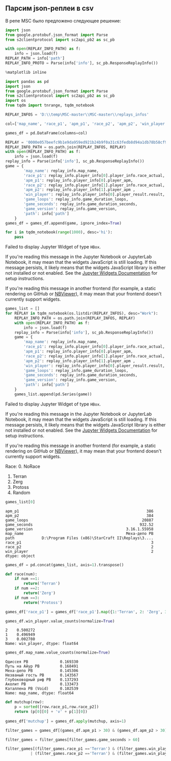 
## Парсим json-реплеи в csv

В репе MSC было предложено следующее решение:
```python
import json
from google.protobuf.json_format import Parse
from s2clientprotocol import sc2api_pb2 as sc_pb

with open(REPLAY_INFO_PATH) as f:
    info = json.load(f)
REPLAY_PATH = info['path']
REPLAY_INFO_PROTO = Parse(info['info'], sc_pb.ResponseReplayInfo())
```


```python
%matplotlib inline
```


```python
import pandas as pd
import json
from google.protobuf.json_format import Parse
from s2clientprotocol import sc2api_pb2 as sc_pb
import os
from tqdm import tnrange, tqdm_notebook

REPLAY_INFOS = 'D:\\temp\MSC-master\\MSC-master\\replays_infos'
```


```python
col=['map_name', 'race_p1', 'apm_p1', 'race_p2', 'apm_p2', 'win_player', 'game_loops', 'game_seconds', 'game_version', 'path']

games_df = pd.DataFrame(columns=col)
```


```python
REPLAY = '0000e057beefc9b1e9da959ed921b24b9f0a31c63fedb8d94a1db78b58cf92c5.SC2Replay'
REPLAY_INFO_PATH = os.path.join(REPLAY_INFOS, REPLAY)
with open(REPLAY_INFO_PATH) as f:
    info = json.load(f)
replay_info = Parse(info['info'], sc_pb.ResponseReplayInfo())
game = {
        'map_name': replay_info.map_name, 
        'race_p1': replay_info.player_info[0].player_info.race_actual, 
        'apm_p1': replay_info.player_info[0].player_apm, 
        'race_p2': replay_info.player_info[1].player_info.race_actual, 
        'apm_p2': replay_info.player_info[1].player_apm , 
        'win_player': replay_info.player_info[0].player_result.result, 
        'game_loops': replay_info.game_duration_loops, 
        'game_seconds': replay_info.game_duration_seconds, 
        'game_version': replay_info.game_version, 
        'path': info['path']
    }
games_df = games_df.append(game, ignore_index=True)
```


```python
for i in tqdm_notebook(range(1000), desc='hi'):
    pass
```


<p>Failed to display Jupyter Widget of type <code>HBox</code>.</p>
<p>
  If you're reading this message in the Jupyter Notebook or JupyterLab Notebook, it may mean
  that the widgets JavaScript is still loading. If this message persists, it
  likely means that the widgets JavaScript library is either not installed or
  not enabled. See the <a href="https://ipywidgets.readthedocs.io/en/stable/user_install.html">Jupyter
  Widgets Documentation</a> for setup instructions.
</p>
<p>
  If you're reading this message in another frontend (for example, a static
  rendering on GitHub or <a href="https://nbviewer.jupyter.org/">NBViewer</a>),
  it may mean that your frontend doesn't currently support widgets.
</p>



    
    


```python
games_list = []
for REPLAY in tqdm_notebook(os.listdir(REPLAY_INFOS), desc="Work"):
    REPLAY_INFO_PATH = os.path.join(REPLAY_INFOS, REPLAY)
    with open(REPLAY_INFO_PATH) as f:
        info = json.load(f)
    replay_info = Parse(info['info'], sc_pb.ResponseReplayInfo())
    game = {
        'map_name': replay_info.map_name, 
        'race_p1': replay_info.player_info[0].player_info.race_actual, 
        'apm_p1': replay_info.player_info[0].player_apm, 
        'race_p2': replay_info.player_info[1].player_info.race_actual, 
        'apm_p2': replay_info.player_info[1].player_apm , 
        'win_player': replay_info.player_info[0].player_result.result, 
        'game_loops': replay_info.game_duration_loops, 
        'game_seconds': replay_info.game_duration_seconds, 
        'game_version': replay_info.game_version, 
        'path': info['path']
    }
    games_list.append(pd.Series(game))
```


<p>Failed to display Jupyter Widget of type <code>HBox</code>.</p>
<p>
  If you're reading this message in the Jupyter Notebook or JupyterLab Notebook, it may mean
  that the widgets JavaScript is still loading. If this message persists, it
  likely means that the widgets JavaScript library is either not installed or
  not enabled. See the <a href="https://ipywidgets.readthedocs.io/en/stable/user_install.html">Jupyter
  Widgets Documentation</a> for setup instructions.
</p>
<p>
  If you're reading this message in another frontend (for example, a static
  rendering on GitHub or <a href="https://nbviewer.jupyter.org/">NBViewer</a>),
  it may mean that your frontend doesn't currently support widgets.
</p>



    
    

Race:
0. NoRace 
1. Terran
2. Zerg
3. Protoss
4. Random


```python
games_list[0]
```




    apm_p1                                                        386
    apm_p2                                                        384
    game_loops                                                  20887
    game_seconds                                               932.52
    game_version                                         3.16.1.55958
    map_name                                             Меха-депо РВ
    path            D:\Program Files (x86)\StarCraft II\Replays\3....
    race_p1                                                         3
    race_p2                                                         2
    win_player                                                      2
    dtype: object




```python
games_df = pd.concat(games_list, axis=1).transpose()
```


```python
def race(num):
    if num ==1:
        return('Terran')
    if num ==2:
        return('Zerg')
    if num ==3:
        return('Protoss')

games_df['race_p1'] = games_df['race_p1'].map({1:'Terran', 2: 'Zerg', 3: 'Protoss'})

```


```python
games_df.win_player.value_counts(normalize=True)
```




    2    0.500272
    1    0.496949
    3    0.002780
    Name: win_player, dtype: float64




```python
games_df.map_name.value_counts(normalize=True)
```




    Одиссея РВ              0.169330
    Путь на Айур РВ         0.168491
    Меха-депо РВ            0.145306
    Незваный гость РВ       0.143567
    Глубоководный риф РВ    0.137293
    Аколит РВ               0.133473
    Каталлена РВ (Void)     0.102539
    Name: map_name, dtype: float64




```python
def mutchup(row):
    p = sorted([row.race_p1,row.race_p2])
    return (p[0][0] + 'v' + p[1][0])            
                
games_df['mutchup'] = games_df.apply(mutchup, axis=1)
```


```python
filter_games = games_df[(games_df.apm_p1 > 30) & (games_df.apm_p2 > 30)]
```


```python
filter_games = filter_games[filter_games.game_seconds > 60]
```


```python
filter_games[(filter_games.race_p1 =='Terran') & (filter_games.win_player ==1) 
           | (filter_games.race_p2 =='Terran') & (filter_games.win_player == 2)]
```
